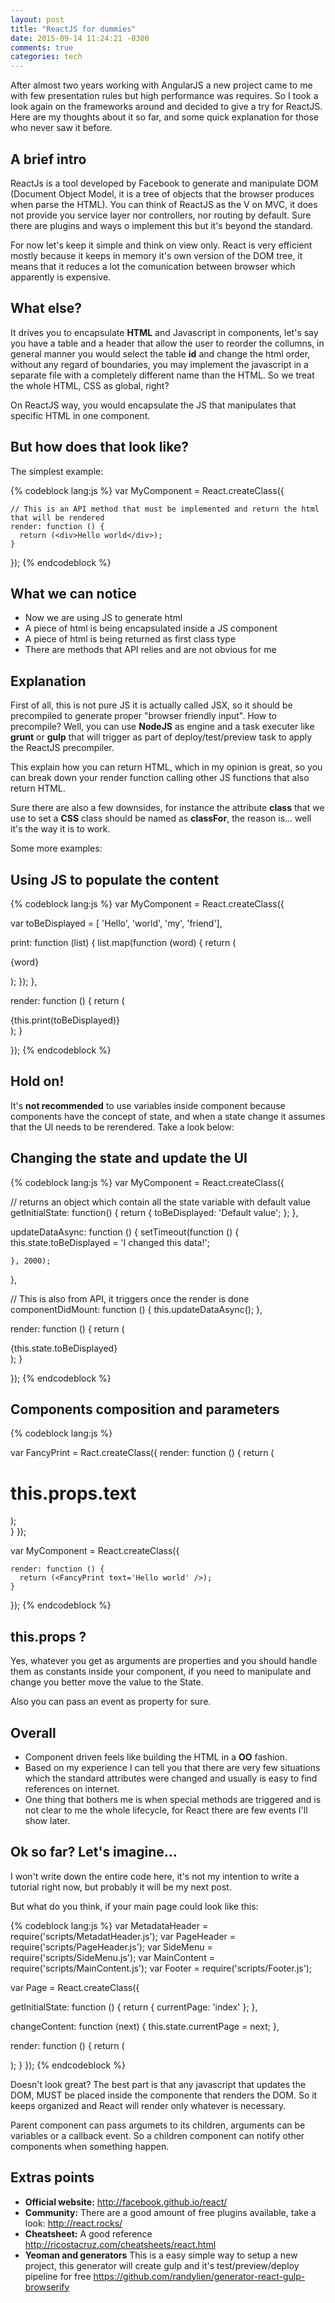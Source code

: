```yaml
---
layout: post
title: "ReactJS for dummies"
date: 2015-09-14 11:24:21 -0300
comments: true
categories: tech
---
```


After almost two years working with AngularJS a new project came to me with few presentation rules but high performance was requires. So I took a look again on the frameworks around and decided to give a try for ReactJS. Here are my thoughts about it so far, and some quick explanation for those who never saw it before.

<!-- more -->

## A brief intro

ReactJs is a tool developed by Facebook to generate and manipulate DOM (Document Object Model, it is a tree of objects that the browser produces when parse the HTML). You can think of ReactJS as the V on MVC, it does not provide you service layer nor controllers, nor routing by default. Sure there are plugins and ways o implement this but it's beyond the standard.

For now let's keep it simple and think on view only. React is very efficient mostly because  it keeps in memory it's own version of the DOM tree, it means that it reduces a lot the comunication between browser which apparently is expensive.

## What else?

It drives you to encapsulate **HTML** and Javascript in components, let's say you have a table and a header that allow the user to reorder the collumns, in general manner you would select the table **id** and change the html order, without any regard of boundaries, you may implement the javascript in a separate file with a completely different name than the HTML. So we treat the whole HTML, CSS as global, right?

On ReactJS way, you would encapsulate the JS that manipulates that specific HTML in one component.

## But how does that look like? 

The simplest example:

{% codeblock lang:js %}
  var MyComponent = React.createClass({

    // This is an API method that must be implemented and return the html that will be rendered
    render: function () {
      return (<div>Hello world</div>);
    }
    
 }); 
{% endcodeblock %}

## What we can notice

+ Now we are using JS to generate html
+ A piece of html is being encapsulated inside a JS component
+ A piece of html is being returned as first class type
+ There are methods that API relies and are not obvious for me

## Explanation

First of all, this is not pure JS it is actually called JSX, so it should be precompiled to generate proper "browser friendly input". How to precompile?
Well, you can use **NodeJS** as engine and a task executer like **grunt** or **gulp** that will trigger as part of deploy/test/preview task to apply the ReactJS precompiler.

This explain how you can return HTML, which in my opinion is great, so you can break down your render function calling other JS functions that also return HTML.

Sure there are also a few downsides, for instance the attribute **class** that we use to set a **CSS** class should be named as **classFor**, the reason is... well it's the way it is to work.

Some more examples:

## Using JS to populate the content

{% codeblock lang:js %}
  var MyComponent = React.createClass({
  
  var toBeDisplayed = [ 'Hello', 'world', 'my', 'friend'],

  print: function (list) {
    list.map(function (word) {
      return (<p>{word}</p>);
    });
  },

  render: function () {
    return (<div>{this.print(toBeDisplayed)}</div>);
  }
    
  }); 
{% endcodeblock %}

## Hold on!

It's **not recommended** to use variables inside component because components have the concept of state, and when a state change it assumes that the UI needs to be rerendered.
Take a look below:

## Changing the state and update the UI

{% codeblock lang:js %}
  var MyComponent = React.createClass({
 
  // returns an object which contain all the state variable with default value 
  getInitialState: function() {
   return {
       toBeDisplayed: 'Default value';
     };
  },

  updateDataAsync: function () {
    setTimeout(function () {
      this.state.toBeDisplayed = 'I changed this data!';
      
    }, 2000);
  },

  // This is also from API, it triggers once the render is done
  componentDidMount: function () {
    this.updateDataAsync();
  },

  render: function () {
    return (<div>{this.state.toBeDisplayed}</div>);
  }
    
  }); 
{% endcodeblock %}


## Components composition and parameters

{% codeblock lang:js %}
  
  var FancyPrint = Ract.createClass({
    render: function () {
      return (<h1>this.props.text</h1>);  
    }
  });

  var MyComponent = React.createClass({

    render: function () {
      return (<FancyPrint text='Hello world' />);
    }
    
 }); 
{% endcodeblock %}

## this.props ?

Yes, whatever you get as arguments are properties and you should handle them as constants inside your component, if you need to manipulate and change you better move the value to the State.

Also you can pass an event as property for sure.


## Overall
- Component driven feels like building the HTML in a **OO** fashion.
- Based on my experience I can tell you that there are very few situations which the standard attributes were changed and usually is easy to find references on internet.
- One thing that bothers me is when special methods are triggered and is not clear to me the whole lifecycle, for React there are few events I'll show later.

## Ok so far? Let's imagine... 

I won't write down the entire code here, it's not my intention to write a tutorial right now, but probably it will be my next post.

But what do you think, if your main page could look like this:

{% codeblock lang:js %}
var MetadataHeader = require('scripts/MetadatHeader.js');
var PageHeader = require('scripts/PageHeader.js');
var SideMenu = require('scripts/SideMenu.js');
var MainContent = require('scripts/MainContent.js');
var Footer = require('scripts/Footer.js');

var Page = React.createClass({

  getInitialState: function () {
    return { currentPage: 'index' };
  },
  
  changeContent: function (next) {
    this.state.currentPage = next;
  },

  render: function () {
    return (
      <html>
        <MetadataHeader />
        <body>
          <PageHeader />
          <SideMenu onClickMenu={this.changeContent}/>
          <MainContent display={this.state.currentPage}/>
          <Footer />
        </body>
      </html>
    );
  }
});
{% endcodeblock %}

Doesn't look great? The best part is that any javascript that updates the DOM, MUST be placed inside the componente that renders the DOM. So it keeps organized and React will render only whatever is necessary.

Parent component can pass argumets to its children, arguments can be variables or a callback event. So a children component can notify other components when something happen.

## Extras points

- **Official website:** <http://facebook.github.io/react/>
- **Community:** There are a good amount of free plugins available, take a look: <http://react.rocks/>
- **Cheatsheet:** A good reference <http://ricostacruz.com/cheatsheets/react.html>
- **Yeoman and generators** This is a easy simple way to setup a new project, this generator will create gulp and it's test/preview/deploy pipeline for free <https://github.com/randylien/generator-react-gulp-browserify>
